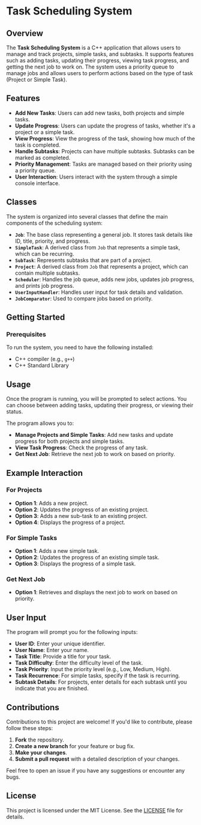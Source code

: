 # Task Scheduling System

## Overview
The **Task Scheduling System** is a C++ application that allows users to manage and track projects, simple tasks, and subtasks. It supports features such as adding tasks, updating their progress, viewing task progress, and getting the next job to work on. The system uses a priority queue to manage jobs and allows users to perform actions based on the type of task (Project or Simple Task).

## Features

- **Add New Tasks**: Users can add new tasks, both projects and simple tasks.
- **Update Progress**: Users can update the progress of tasks, whether it's a project or a simple task.
- **View Progress**: View the progress of the task, showing how much of the task is completed.
- **Handle Subtasks**: Projects can have multiple subtasks. Subtasks can be marked as completed.
- **Priority Management**: Tasks are managed based on their priority using a priority queue.
- **User Interaction**: Users interact with the system through a simple console interface.

## Classes

The system is organized into several classes that define the main components of the scheduling system:

- **`Job`**: The base class representing a general job. It stores task details like ID, title, priority, and progress.
- **`SimpleTask`**: A derived class from `Job` that represents a simple task, which can be recurring.
- **`SubTask`**: Represents subtasks that are part of a project.
- **`Project`**: A derived class from `Job` that represents a project, which can contain multiple subtasks.
- **`Scheduler`**: Handles the job queue, adds new jobs, updates job progress, and prints job progress.
- **`UserInputHandler`**: Handles user input for task details and validation.
- **`JobComparator`**: Used to compare jobs based on priority.

## Getting Started

### Prerequisites

To run the system, you need to have the following installed:

- C++ compiler (e.g., `g++`)
- C++ Standard Library

## Usage

Once the program is running, you will be prompted to select actions. You can choose between adding tasks, updating their progress, or viewing their status.

The program allows you to:

- **Manage Projects and Simple Tasks**: Add new tasks and update progress for both projects and simple tasks.
- **View Task Progress**: Check the progress of any task.
- **Get Next Job**: Retrieve the next job to work on based on priority.

## Example Interaction

### For Projects


- **Option 1**: Adds a new project.
- **Option 2**: Updates the progress of an existing project.
- **Option 3**: Adds a new sub-task to an existing project.
- **Option 4**: Displays the progress of a project.

### For Simple Tasks


- **Option 1**: Adds a new simple task.
- **Option 2**: Updates the progress of an existing simple task.
- **Option 3**: Displays the progress of a simple task.

### Get Next Job


- **Option 1**: Retrieves and displays the next job to work on based on priority.

## User Input

The program will prompt you for the following inputs:

- **User ID**: Enter your unique identifier.
- **User Name**: Enter your name.
- **Task Title**: Provide a title for your task.
- **Task Difficulty**: Enter the difficulty level of the task.
- **Task Priority**: Input the priority level (e.g., Low, Medium, High).
- **Task Recurrence**: For simple tasks, specify if the task is recurring.
- **Subtask Details**: For projects, enter details for each subtask until you indicate that you are finished.

## Contributions

Contributions to this project are welcome! If you'd like to contribute, please follow these steps:

1. **Fork** the repository.
2. **Create a new branch** for your feature or bug fix.
3. **Make your changes**.
4. **Submit a pull request** with a detailed description of your changes.

Feel free to open an issue if you have any suggestions or encounter any bugs.

## License

This project is licensed under the MIT License. See the [LICENSE](LICENSE) file for details.
